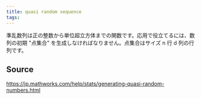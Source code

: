```yaml
---
title: quasi random sequence
tags: 
---
```


準乱数列は正の整数から単位超立方体までの関数です。応用で役立てるには、数列の初期 "点集合" を生成しなければなりません。点集合はサイズ n 行 d 列の行列です。

## Source
https://jp.mathworks.com/help/stats/generating-quasi-random-numbers.html